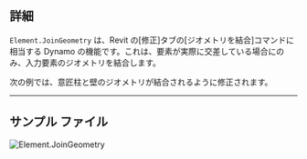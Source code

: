 ## 詳細
`Element.JoinGeometry` は、Revit の[修正]タブの[ジオメトリを結合]コマンドに相当する Dynamo の機能です。これは、要素が実際に交差している場合にのみ、入力要素のジオメトリを結合します。

次の例では、意匠柱と壁のジオメトリが結合されるように修正されます。
___
## サンプル ファイル

![Element.JoinGeometry](./Revit.Elements.Element.JoinGeometry_img.jpg)

